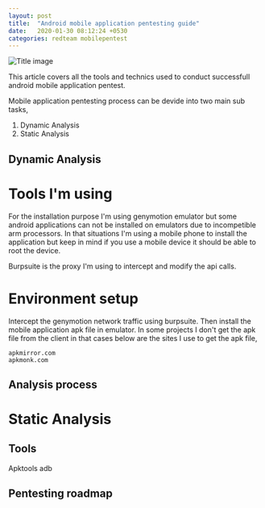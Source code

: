 ```yaml
---
layout: post
title:  "Android mobile application pentesting guide"
date:   2020-01-30 08:12:24 +0530
categories: redteam mobilepentest
---
```


![Title image](_images/mobileapp.jpeg)

This article covers all the tools and technics used to conduct successfull android mobile application pentest.

Mobile application pentesting process can be devide into two main sub tasks,
1. Dynamic Analysis
2. Static Analysis

## Dynamic Analysis

# Tools I'm using

For the installation purpose I'm using genymotion emulator but some android applications can not be installed on emulators due to incompetible arm processors. In that situations I'm using a mobile phone to install the application but keep in mind if you use a mobile device it should be able to root the device.

Burpsuite is the proxy I'm using to intercept and modify the api calls. 

# Environment setup
Intercept the genymotion network traffic using burpsuite. Then install the mobile application apk file in emulator. In some projects I don't get the apk file from the client in that cases below are the sites I use to get the apk file,
```
apkmirror.com
apkmonk.com
```

## Analysis process


# Static Analysis

## Tools
Apktools
adb

## Pentesting roadmap






